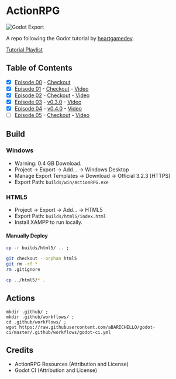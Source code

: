 # ActionRPG

![Godot Export](https://github.com/ktmeaton/ActionRPG/workflows/Godot%20Export/badge.svg)

A repo following the Godot tutorial by [heartgamedev](https://www.heartgamedev.com/).

[Tutorial Playlist](https://www.youtube.com/watch?v=mAbG8Oi-SvQ&list=PL9FzW-m48fn2SlrW0KoLT4n5egNdX-W9a&ab_channel=HeartBeast)

## Table of Contents

- [x] [Episode 00](https://github.com/ktmeaton/ActionRPG/blob/master/README.md) - [Checkout](https://github.com/ktmeaton/ActionRPG/tree/a58299c5160)
- [x] [Episode 01](https://github.com/ktmeaton/ActionRPG/blob/master/docs/Episode_1.md) - [Checkout](https://github.com/ktmeaton/ActionRPG/tree/v0.1.0) - [Video](https://www.youtube.com/watch?v=mAbG8Oi-SvQ&ab_channel=HeartBeast)
- [x] [Episode 02](https://github.com/ktmeaton/ActionRPG/blob/master/docs/Episode_2.md) - [Checkout](https://github.com/ktmeaton/ActionRPG/tree/v0.2.0) - [Video](https://www.youtube.com/watch?v=EQA9MJ5_TxU)
- [x] [Episode 03](https://github.com/ktmeaton/ActionRPG/blob/master/docs/Episode_3.md) - [v0.3.0](https://github.com/ktmeaton/ActionRPG/tree/v0.3.0) - [Video](https://www.youtube.com/watch?v=TQKXU7iSWUU)
- [x] [Episode 04](https://github.com/ktmeaton/ActionRPG/blob/master/docs/Episode_4.md) - [v0.4.0](https://github.com/ktmeaton/ActionRPG/tree/v0.4.0) - [Video](https://www.youtube.com/watch?v=UfKMgHbaGow)
- [ ] [Episode 05](https://github.com/ktmeaton/ActionRPG/blob/master/docs/Episode_5.md) - [Checkout](https://github.com/ktmeaton/ActionRPG/tree/v0.5.0) - [Video](https://www.youtube.com/watch?v=wX145eoLFSM)

## Build

### Windows

- Warning: 0.4 GB Download.
- Project -> Export -> Add... -> Windows Desktop
- Manage Export Templates -> Download -> Official 3.2.3 [HTTPS]
- Export Path: ```builds/win/ActionRPG.exe```

### HTML5

- Project -> Export -> Add... -> HTML5
- Export Path: ```builds/html5/index.html```
- Install XAMPP to run locally.


#### Manually Deploy 

```bash
cp -r builds/html5/ .. ;

git checkout --orphan html5
git rm -rf *
rm .gitignore

cp ../html5/* .

```

## Actions

```
mkdir .github/ ; 
mkdir .github/workflows/ ;
cd .github/workflows/ ;
wget https://raw.githubusercontent.com/aBARICHELLO/godot-ci/master/.github/workflows/godot-ci.yml

```

## Credits

- ActionRPG Resources (Attribution and License)
- Godot CI (Attribution and License)